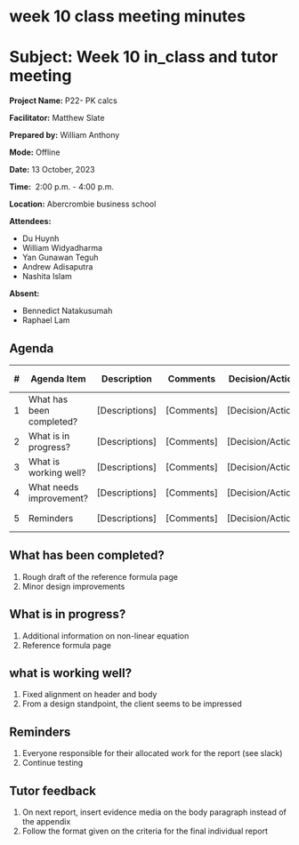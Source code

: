 # week 10 class meeting minutes

# **Subject: Week 10 in_class and tutor meeting**

**Project Name:** P22- PK calcs

**Facilitator:** Matthew Slate

**Prepared by:** William Anthony

**Mode:** Offline

**Date:** 13 October, 2023

**Time:**  2:00 p.m. - 4:00 p.m.

**Location:** Abercrombie business school

**Attendees:** 
- Du Huynh
- William Widyadharma
- Yan Gunawan Teguh
- Andrew Adisaputra
- Nashita Islam

**Absent:**
- Bennedict Natakusumah
- Raphael Lam

## **Agenda**

| # | Agenda Item | Description | Comments | Decision/Action | Who? | Items for Escalation |
| --- | --- | --- | --- | --- | --- | --- |
| 1 | What has been completed? | [Descriptions] | [Comments] | [Decision/Action] | [Who?] | [Items for Escalation] |
| 2 | What is in progress? | [Descriptions] | [Comments] | [Decision/Action] | [Who?] | [Items for Escalation] |
| 3 | What is working well? | [Descriptions] | [Comments] | [Decision/Action] | [Who?] | [Items for Escalation] |
| 4 | What needs improvement? | [Descriptions] | [Comments] | [Decision/Action] | [Who?] | [Items for Escalation] |
| 5 | Reminders | [Descriptions] | [Comments] | [Decision/Action] | [Who?] | [Items for Escalation] |

## What has been completed?

1. Rough draft of the reference formula page
2. Minor design improvements

## What is in progress?
1. Additional information on non-linear equation
2. Reference formula page


## what is working well?

1. Fixed alignment on header and body
2. From a design standpoint, the client seems to be impressed

## Reminders

1. Everyone responsible for their allocated work for the report (see slack)
2. Continue testing

## Tutor feedback

1. On next report, insert evidence media on the body paragraph instead of the appendix
2. Follow the format given on the criteria for the final individual report